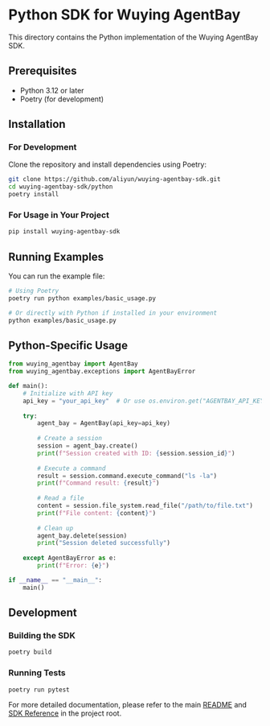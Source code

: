 # Python SDK for Wuying AgentBay

This directory contains the Python implementation of the Wuying AgentBay SDK.

## Prerequisites

- Python 3.12 or later
- Poetry (for development)

## Installation

### For Development

Clone the repository and install dependencies using Poetry:

```bash
git clone https://github.com/aliyun/wuying-agentbay-sdk.git
cd wuying-agentbay-sdk/python
poetry install
```

### For Usage in Your Project

```bash
pip install wuying-agentbay-sdk
```

## Running Examples

You can run the example file:

```bash
# Using Poetry
poetry run python examples/basic_usage.py

# Or directly with Python if installed in your environment
python examples/basic_usage.py
```

## Python-Specific Usage

```python
from wuying_agentbay import AgentBay
from wuying_agentbay.exceptions import AgentBayError

def main():
    # Initialize with API key
    api_key = "your_api_key"  # Or use os.environ.get("AGENTBAY_API_KEY")
    
    try:
        agent_bay = AgentBay(api_key=api_key)
        
        # Create a session
        session = agent_bay.create()
        print(f"Session created with ID: {session.session_id}")
        
        # Execute a command
        result = session.command.execute_command("ls -la")
        print(f"Command result: {result}")
        
        # Read a file
        content = session.file_system.read_file("/path/to/file.txt")
        print(f"File content: {content}")
        
        # Clean up
        agent_bay.delete(session)
        print("Session deleted successfully")
        
    except AgentBayError as e:
        print(f"Error: {e}")

if __name__ == "__main__":
    main()
```

## Development

### Building the SDK

```bash
poetry build
```

### Running Tests

```bash
poetry run pytest
```

For more detailed documentation, please refer to the main [README](../README.md) and [SDK Reference](../SDK_Reference.md) in the project root.
